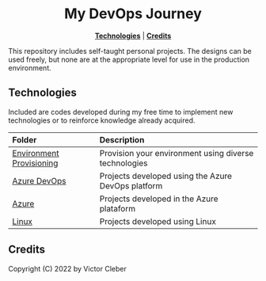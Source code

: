 <h1 align="center">
My DevOps Journey
<br>
</h1>

<p align="center">
<b><a href="#technologies">Technologies</a></b>
|
<b><a href="#credits">Credits</a></b>
</p>

This repository includes self-taught personal projects. The designs can be used freely, but none are at the appropriate level for use in the production environment.

## Technologies

Included are codes developed during my free time to implement new technologies or to reinforce knowledge already acquired.

| Folder                         | Description                                              |
| :----------------------------- | :------------------------------------------------------- |
| [Environment Provisioning](https://github.com/victor-cleber/environment_provisioning)     | Provision your environment using diverse technologies  |
| [Azure DevOps](ADO)            | Projects developed using the Azure DevOps platform       |
| [Azure](Azure/)                | Projects developed in the Azure plataform                |                                            
| [Linux](https://github.com/victor-cleber/linux_for_devops.git)                            |  Projects developed using Linux            |


## Credits

Copyright (C) 2022 by Victor Cleber

